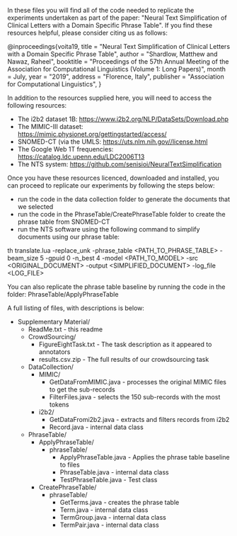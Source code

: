 In these files you will find all of the code needed to replicate the experiments undertaken as part of the paper: "Neural Text Simplification of Clinical Letters with a Domain Specific Phrase Table". If you find these resources helpful, please consider citing us as follows:

@inproceedings{voita19,
    title = "Neural Text Simplification of Clinical Letters with a Domain Specific Phrase Table",
    author = "Shardlow, Matthew  and
              Nawaz, Raheel",
    booktitle = "Proceedings of the 57th Annual Meeting of the Association for Computational Linguistics (Volume 1: Long Papers)",
    month = July,
    year = "2019",
    address = "Florence, Italy",
    publisher = "Association for Computational Linguistics",
}


In addition to the resources supplied here, you will need to access the following resources:

 - The i2b2 dataset 1B: https://www.i2b2.org/NLP/DataSets/Download.php
 - The MIMIC-III dataset: https://mimic.physionet.org/gettingstarted/access/
 - SNOMED-CT (via the UMLS: https://uts.nlm.nih.gov//license.html
 - The Google Web 1T frequencies: https://catalog.ldc.upenn.edu/LDC2006T13
 - The NTS system: https://github.com/senisioi/NeuralTextSimplification

Once you have these resources licenced, downloaded and installed, you can proceed to replicate our experiments by following the steps below:

 - run the code in the data collection folder to generate the documents that we selected
 - run the code in the PhraseTable/CreatePhraseTable folder to create the phrase table from SNOMED-CT
 - run the NTS software using the following command to simplify documents using our phrase table:

th translate.lua -replace_unk -phrase_table <PATH_TO_PHRASE_TABLE> -beam_size 5 -gpuid 0 -n_best 4 -model <PATH_TO_MODEL> -src <ORIGINAL_DOCUMENT> -output <SIMPLIFIED_DOCUMENT> -log_file <LOG_FILE>

You can also replicate the phrase table baseline by running the code in the folder: PhraseTable/ApplyPhraseTable


A full listing of files, with descriptions is below:

- Supplementary Material/
  - ReadMe.txt - this readme
  - CrowdSourcing/
    - FigureEightTask.txt - The task description as it appeared to annotators
    - results.csv.zip - The full results of our crowdsourcing task
  - DataCollection/
    - MIMIC/
      - GetDataFromMIMIC.java - processes the original MIMIC files to get the sub-records
      - FilterFiles.java - selects the 150 sub-records with the most tokens
    - i2b2/
      - GetDataFromi2b2.java - extracts and filters records from i2b2
      - Record.java - internal data class
  - PhraseTable/
    - ApplyPhraseTable/
      - phraseTable/
        - ApplyPhraseTable.java - Applies the phrase table baseline to files
        - PhraseTable.java - internal data class
        - TestPhraseTable.java - Test class
    - CreatePhraseTable/
      - phraseTable/
        - GetTerms.java - creates the phrase table
        - Term.java - internal data class
        - TermGroup.java - internal data class
        - TermPair.java - internal data class
